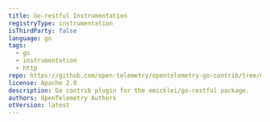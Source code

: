 ```yaml
---
title: Go-restful Instrumentation
registryType: instrumentation
isThirdParty: false
language: go
tags:
  - go
  - instrumentation
  - http
repo: https://github.com/open-telemetry/opentelemetry-go-contrib/tree/master/instrumentation/github.com/emicklei/go-restful
license: Apache 2.0
description: Go contrib plugin for the emicklei/go-restful package.
authors: OpenTelemetry Authors
otVersion: latest
---
```

